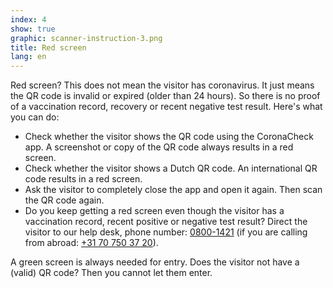 ```yaml
---
index: 4
show: true
graphic: scanner-instruction-3.png
title: Red screen
lang: en
---
```

Red screen? This does not mean the visitor has coronavirus. It just means the QR code is invalid or expired (older than 24 hours). So there is no proof of a  vaccination record, recovery or recent negative test result. Here's what you can do:

- Check whether the visitor shows the QR code using the CoronaCheck app. A screenshot or copy of the QR code always results in a red screen.
- Check whether the visitor shows a Dutch QR code. An international QR code results in a red screen.
- Ask the visitor to completely close the app and open it again. Then scan the QR code again. 
- Do you keep getting a red screen even though the visitor has a vaccination record, recent positive or negative test result? Direct the visitor to our help desk, phone number: <a href="tel:08001421">0800-1421</a> (if you are calling from abroad: <a href="tel:+31707503720">+31 70 750 37 20</a>). 

A green screen is always needed for entry. Does the visitor not have a (valid) QR code? Then you cannot let them enter. 
